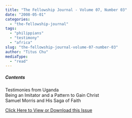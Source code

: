 ```yaml
---
title: "The Fellowship Journal - Volume 07, Number 03"
date: "2008-05-01"
categories: 
  - "the-fellowship-journal"
tags: 
  - "philippians"
  - "testimony"
  - "africa"
slug: "the-fellowship-journal-volume-07-number-03"
author: "Titus Chu"
mediaType: 
  - "read"
---
```


##### Contents

Testimonies from Uganda  
Being an Imitator and a Pattern to Gain Christ  
Samuel Morris and His Saga of Faith

[Click Here to View or Download this Issue](/wp-content/uploads/fj-2008-05-vol-07-num-03.pdf)
